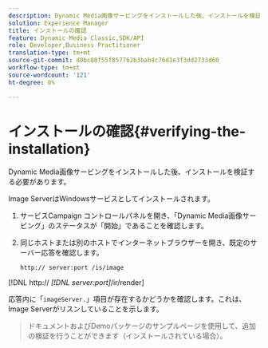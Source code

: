 ```yaml
---
description: Dynamic Media画像サービングをインストールした後、インストールを検証する必要があります。
solution: Experience Manager
title: インストールの確認
feature: Dynamic Media Classic,SDK/API
role: Developer,Business Practitioner
translation-type: tm+mt
source-git-commit: d0bc88f55f857762b3bab4c76d1e3f3dd2733d60
workflow-type: tm+mt
source-wordcount: '121'
ht-degree: 0%

---
```



# インストールの確認{#verifying-the-installation}

Dynamic Media画像サービングをインストールした後、インストールを検証する必要があります。

Image ServerはWindowsサービスとしてインストールされます。

1. サービスCampaign コントロールパネルを開き、「Dynamic Media画像サービング」のステータスが「開始」であることを確認します。
1. 同じホストまたは別のホストでインターネットブラウザーを開き、既定のサーバー応答を確認します。

   `http:// server:port /is/image`

[!DNL http:// *[!DNL server:port]*/ir/render]

応答内に「`imageServer.`」項目が存在するかどうかを確認します。これは、Image Serverがリスンしていることを示します。
>ドキュメントおよびDemoパッケージのサンプルページを使用して、追加の検証を行うことができます（インストールされている場合）。

